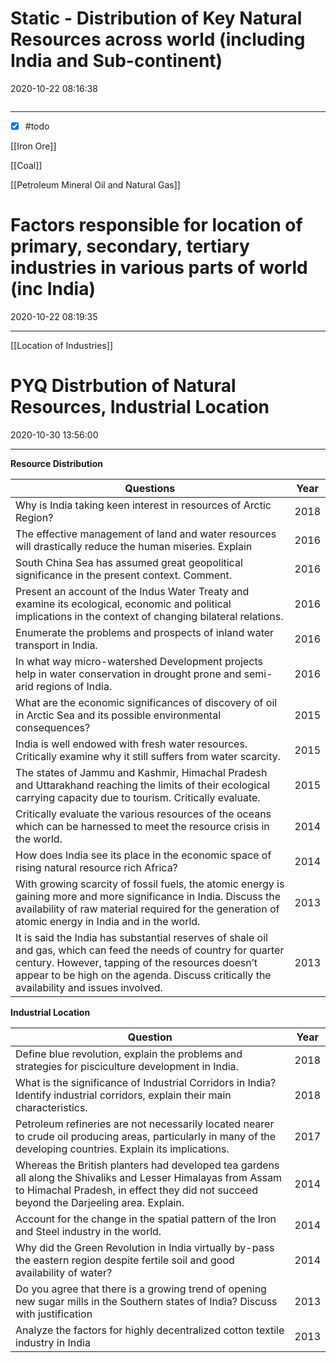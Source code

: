 # Static - Distribution of Key Natural Resources across world (including India and Sub-continent)
2020-10-22 08:16:38
```toc
```
---
- [x] #todo

[[Iron Ore]]

[[Coal]]

[[Petroleum Mineral Oil and Natural Gas]]

# Factors responsible for location of primary, secondary, tertiary industries in various parts of world (inc India)
2020-10-22 08:19:35

---

[[Location of Industries]]

# PYQ Distrbution of Natural Resources, Industrial Location
2020-10-30 13:56:00

---

**Resource Distribution**

| Questions                                                                                                                                                                                                                                                                | Year |
| ------------------------------------------------------------------------------------------------------------------------------------------------------------------------------------------------------------------------------------------------------------------------ | ---- |
| Why is India   taking keen interest in resources of Arctic Region?                                                                                                                                                                                                       | 2018 |
| The effective   management of land and water resources will drastically reduce the human   miseries. Explain                                                                                                                                                             | 2016 |
| South China Sea   has assumed great geopolitical significance in the present context. Comment.                                                                                                                                                                           | 2016 |
| Present an account   of the Indus Water Treaty and examine its ecological, economic and political   implications in the context of changing bilateral relations.                                                                                                         | 2016 |
| Enumerate the   problems and prospects of inland water transport in India.                                                                                                                                                                                               | 2016 |
| In what way   micro-watershed Development projects help in water conservation in drought   prone and semi-arid regions of India.                                                                                                                                         | 2016 |
| What are the   economic significances of discovery of oil in Arctic   Sea and its possible environmental consequences?                                                                                                                                                   | 2015 |
| India is well   endowed with fresh water resources. Critically examine why it still suffers   from water scarcity.                                                                                                                                                       | 2015 |
| The states of   Jammu and Kashmir, Himachal Pradesh and Uttarakhand reaching the limits of   their ecological carrying capacity due to tourism. Critically evaluate.                                                                                                     | 2015 |
| Critically   evaluate the various resources of the oceans which can be harnessed to meet   the resource crisis in the world.                                                                                                                                             | 2014 |
| How does India see   its place in the economic space of rising natural resource rich Africa?                                                                                                                                                                             | 2014 |
| With growing   scarcity of fossil fuels, the atomic energy is gaining more and more   significance in India. Discuss the availability of raw material required for   the generation of atomic energy in India and in the world.                                          | 2013 |
| It is said the   India has substantial reserves of shale oil and gas, which can feed the needs   of country for quarter century. However, tapping of the resources doesn’t   appear to be high on the agenda. Discuss critically the availability and   issues involved. | 2013 |


**Industrial Location**


| Question                                                                                                                                                                                                                 | Year |
| ------------------------------------------------------------------------------------------------------------------------------------------------------------------------------------------------------------------------ | ---- |
| Define blue   revolution, explain the problems and strategies for pisciculture development   in India.                                                                                                                   | 2018 |
| What is the   significance of Industrial Corridors in India? Identify industrial corridors,   explain their main characteristics.                                                                                        | 2018 |
| Petroleum   refineries are not necessarily located nearer to crude oil producing areas,   particularly in many of the developing countries. Explain its implications.                                                    | 2017 |
| Whereas the   British planters had developed tea gardens all along the Shivaliks and            Lesser Himalayas   from Assam to Himachal Pradesh, in effect they did not succeed beyond the   Darjeeling area. Explain. | 2014 |
| Account for the   change in the spatial pattern of the Iron and Steel industry in the world.                                                                                                                             | 2014 |
| Why did the Green   Revolution in India virtually by-pass the eastern region despite fertile soil   and good availability of water?                                                                                      | 2014 |
| Do you agree that   there is a growing trend of opening new sugar mills in the Southern states of   India? Discuss with justification                                                                                    | 2013 |
| Analyze the   factors for highly decentralized cotton textile industry in India                                                                                                                                          | 2013 |
